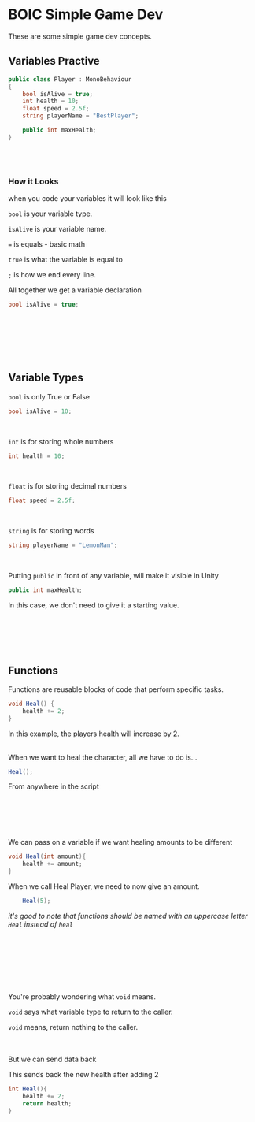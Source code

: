 
# BOIC Simple Game Dev
These are some simple game dev concepts.


## Variables Practive
```csharp
public class Player : MonoBehaviour
{
    bool isAlive = true;
    int health = 10;
    float speed = 2.5f;
    string playerName = "BestPlayer";

    public int maxHealth;
}
```
<br>
<br>

### How it Looks
when you code your variables it will look like this

`bool`
 is your variable type.
 
`isAlive` 
is your variable name.

`=` is equals - basic math

`true` is what the variable is equal to

`;` is how we end every line.

All together we get a variable declaration

```csharp
bool isAlive = true;
```




<br>
<br>
<br>
<br>
<br>



## Variable Types

`bool` is only True or False
```csharp
bool isAlive = 10;
```
<br>

`int` is for storing whole numbers
```csharp
int health = 10;
```
<br>

`float` is for storing decimal numbers
```csharp
float speed = 2.5f;
```
<br>

`string` is for storing words
```csharp
string playerName = "LemonMan";
```
<br>

Putting `public` in front of any variable, will make it visible in Unity
```csharp
public int maxHealth;
```
In this case, we don't need to give it a starting value.

<br><br><br><br>

## Functions
Functions are reusable blocks of code that perform specific tasks.
```csharp
void Heal() {
    health += 2;
}
```
In this example, the players health will increase by 2.
<br><br>

When we want to heal the character, all we have to do is...
``` csharp
Heal();
```
From anywhere in the script

<br><br><br><br>

We can pass on a variable if we want healing amounts to be different
``` csharp
void Heal(int amount){
    health += amount;
}
```

When we call Heal Player, we need to now give an amount.
``` csharp
    Heal(5);
```

*it's good to note that functions should be named with an uppercase letter `Heal` instead of `heal`*


<br><br><br><br><br><br>


You're probably wondering what `void` means.

`void` says what variable type to return to the caller.

`void` means, return nothing to the caller.

<br><br>
But we can send data back

This sends back the new health after adding 2
``` csharp
int Heal(){
    health += 2;
    return health;
}
```

<br><br><br><br>
